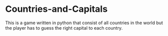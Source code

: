 # Countries-and-Capitals
This is a game written in python that consist of all countries in the world but the player has to guess the right capital to each country.
